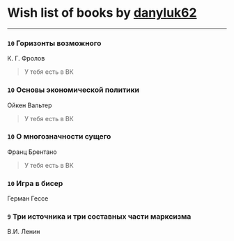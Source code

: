 # Wish list of books by [danyluk62](http://vk.com/id374149854)
---

### `10` Горизонты возможного
К. Г. Фролов
> У тебя есть в ВК

### `10` Основы экономической политики
Ойкен Вальтер
> У тебя есть в ВК

### `10` О многозначности сущего
Франц Брентано
> У тебя есть в ВК

### `10` Игра в бисер
Герман Гессе

### `9` Три источника и три составных части марксизма
В.И. Ленин

